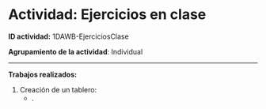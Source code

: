 # Actividad: **Ejercicios en clase**

**ID actividad:** 1DAWB-EjerciciosClase

**Agrupamiento de la actividad**: Individual

---

**Trabajos realizados:**

1. Creación de un tablero:
   - .
